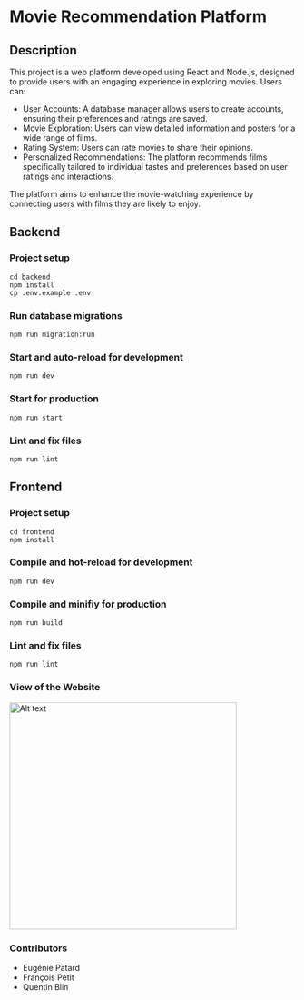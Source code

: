 # Movie Recommendation Platform

## Description

This project is a web platform developed using React and Node.js, designed to provide users with an engaging experience in exploring movies. Users can:

- User Accounts: A database manager allows users to create accounts, ensuring their preferences and ratings are saved.
- Movie Exploration: Users can view detailed information and posters for a wide range of films.
- Rating System: Users can rate movies to share their opinions.
- Personalized Recommendations: The platform recommends films specifically tailored to individual tastes and preferences based on user ratings and interactions.

The platform aims to enhance the movie-watching experience by connecting users with films they are likely to enjoy.

## Backend

### Project setup

```
cd backend
npm install
cp .env.example .env
```

### Run database migrations

```
npm run migration:run
```

### Start and auto-reload for development

```
npm run dev
```

### Start for production

```
npm run start
```

### Lint and fix files

```
npm run lint
```

## Frontend

### Project setup

```
cd frontend
npm install
```

### Compile and hot-reload for development

```
npm run dev
```

### Compile and minifiy for production

```
npm run build
```

### Lint and fix files

```
npm run lint
```

### View of the Website

<img src="\views_site\Connected_page.png" alt="Alt text" width="400"/>

### Contributors

- Eugénie Patard
- François Petit
- Quentin Blin
